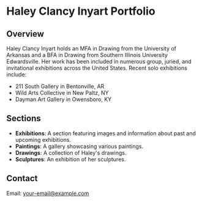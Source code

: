 # Haley Clancy Inyart Portfolio

## Overview

Haley Clancy Inyart holds an MFA in Drawing from the University of Arkansas and a BFA in Drawing from Southern Illinois University Edwardsville. Her work has been included in numerous group, juried, and invitational exhibitions across the United States. Recent solo exhibitions include:

- 211 South Gallery in Bentonville, AR
- Wild Arts Collective in New Paltz, NY
- Dayman Art Gallery in Owensboro, KY

## Sections

- **Exhibitions**: A section featuring images and information about past and upcoming exhibitions.
- **Paintings**: A gallery showcasing various paintings.
- **Drawings**: A collection of Haley's drawings.
- **Sculptures**: An exhibition of her sculptures.


## Contact



Email: [your-email@example.com](mailto:haleyclancyinyart@gmail.com)




 
